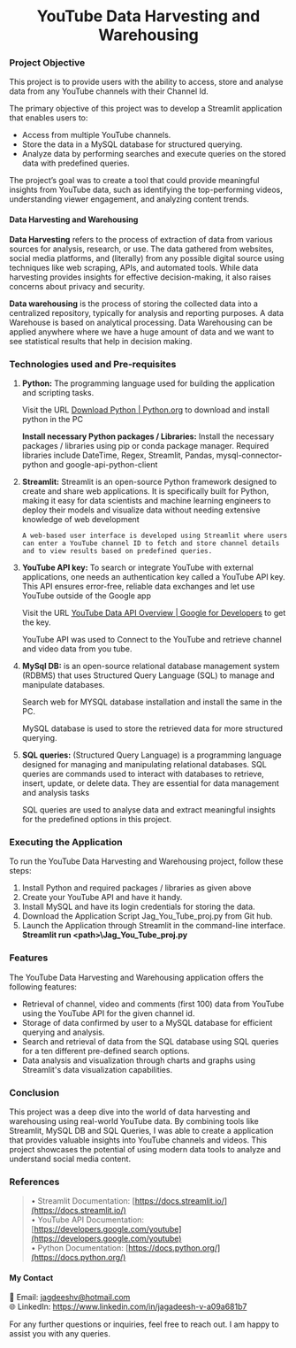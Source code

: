 <h1 align="center">
YouTube Data Harvesting and Warehousing
</h1>

### Project Objective
This project is to provide users with the ability to access, store and analyse data from any YouTube channels with their Channel Id. 

The primary objective of this project was to develop a Streamlit application that enables users to:

+	Access from multiple YouTube channels.
+	Store the data in a MySQL database for structured querying.
+	Analyze data by performing searches and execute queries on the stored data with predefined queries.

The project’s goal was to create a tool that could provide meaningful insights from YouTube data, such as identifying the top-performing videos, understanding viewer engagement, and analyzing content trends.

#### Data Harvesting and Warehousing

**Data Harvesting** refers to the process of extraction of data from various sources for analysis, research, or use. The data gathered from websites, social media platforms, and (literally) from any possible digital source using techniques like web scraping, APIs, and automated tools. While data harvesting provides insights for effective decision-making, it also raises concerns about privacy and security.

**Data warehousing** is the process of storing the collected data into a centralized repository, typically for analysis and reporting purposes. A data Warehouse is based on analytical processing.  Data Warehousing can be applied anywhere where we have a huge amount of data and we want to see statistical results that help in decision making. 

### Technologies used and Pre-requisites
1.	**Python:** The programming language used for building the application and scripting tasks.

    Visit the URL  [Download Python | Python.org](https://www.python.org/downloads/)    to download and install python in the PC

    **Install necessary Python packages / Libraries:** Install the necessary packages / libraries using pip or conda package manager. Required libraries include DateTime, Regex, Streamlit, Pandas, mysql-connector-python and google-api-python-client

2.	**Streamlit:** Streamlit is an open-source Python framework designed to create and share web applications. It is specifically built for Python, making it easy for data scientists and machine learning engineers to deploy their models and visualize data without needing extensive knowledge of web development
	
        A web-based user interface is developed using Streamlit where users can enter a YouTube channel ID to fetch and store channel details and to view results based on predefined queries.

3.	**YouTube API  key:** To search or integrate YouTube with external applications, one needs an authentication key called a YouTube API key.  This API ensures error-free, reliable data exchanges and let use YouTube outside of the Google app
	
     Visit the URL [YouTube Data API Overview  |  Google for Developers](https://developers.google.com/youtube/v3/getting-started) to get the key.
  	
     YouTube API was used to Connect to the YouTube and retrieve channel and video data from you tube.
  	
4.	**MySql DB:**  is an open-source relational database management system (RDBMS) that uses Structured Query Language (SQL) to manage and manipulate databases.

     Search web for MYSQL database installation and install the same in the PC.

     MySQL database is used to store the retrieved data for more structured querying.
  	
5.	**SQL queries:** (Structured Query Language) is a programming language designed for managing and manipulating relational databases. SQL queries are commands used to interact with databases to retrieve, insert, update, or delete data. They are essential for data management and analysis tasks
	
     SQL queries are used to analyse data and extract meaningful insights for the predefined options in this project.

### Executing the Application 

To run the YouTube Data Harvesting and Warehousing project, follow these steps:

1.	Install Python and required packages / libraries as given above
2.	Create your YouTube API and have it handy.
3.	Install MySQL and have its login credentials for storing the data.
4.	Download the Application Script Jag_You_Tube_proj.py from Git hub. 
5.	Launch the Application through Streamlit in the command-line interface.  
     **Streamlit run \<path>\Jag_You_Tube_proj.py**

### Features

The YouTube Data Harvesting and Warehousing application offers the following features:
+	Retrieval of channel, video and comments (first 100) data from YouTube using the YouTube API for the given channel id.
+	Storage of data confirmed by user to a MySQL database for efficient querying and analysis.
+	Search and retrieval of data from the SQL database using SQL queries for a ten different pre-defined search options.
+	Data analysis and visualization through charts and graphs using Streamlit's data visualization capabilities.

### Conclusion

This project was a deep dive into the world of data harvesting and warehousing using real-world YouTube data. By combining tools like Streamlit,  MySQL DB and SQL Queries, I was able to create a application that provides valuable insights into YouTube channels and videos. This project showcases the potential of using modern data tools to analyze and understand social media content.

### References

> •	Streamlit Documentation: [https://docs.streamlit.io/](https://docs.streamlit.io/)  
> •	YouTube API Documentation: [https://developers.google.com/youtube](https://developers.google.com/youtube)  
> •	Python Documentation: [https://docs.python.org/](https://docs.python.org/)

#### My Contact
📧 Email: jagdeeshv@hotmail.com  
🌐 LinkedIn: https://www.linkedin.com/in/jagadeesh-v-a09a681b7

For any further questions or inquiries, feel free to reach out. I am happy to assist you with any queries.

